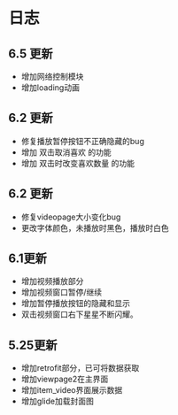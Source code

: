 # 日志

## 6.5 更新

+ 增加网络控制模块
+ 增加loading动画

## 6.2 更新

+ 修复播放暂停按钮不正确隐藏的bug
+ 增加 双击取消喜欢 的功能
+ 增加 双击时改变喜欢数量 的功能

## 6.2 更新

+ 修复videopage大小变化bug
+ 更改字体颜色，未播放时黑色，播放时白色

## 6.1更新

- 增加视频播放部分
- 增加视频窗口暂停/继续
- 增加暂停播放按钮的隐藏和显示
- 双击视频窗口右下星星不断闪耀。

## 5.25更新

- 增加retrofit部分，已可将数据获取
- 增加viewpage2在主界面
- 增加item_video界面展示数据
- 增加glide加载封面图
